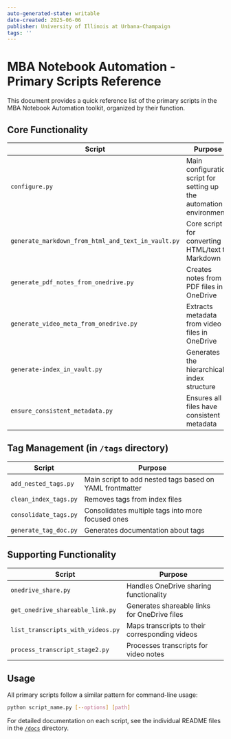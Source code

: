 ```yaml
---
auto-generated-state: writable
date-created: 2025-06-06
publisher: University of Illinois at Urbana-Champaign
tags: ''
---
```


# MBA Notebook Automation - Primary Scripts Reference

This document provides a quick reference list of the primary scripts in the MBA Notebook Automation toolkit, organized by their function.

## Core Functionality

| Script | Purpose | 
|--------|---------|
| `configure.py` | Main configuration script for setting up the automation environment |
| `generate_markdown_from_html_and_text_in_vault.py` | Core script for converting HTML/text to Markdown |
| `generate_pdf_notes_from_onedrive.py` | Creates notes from PDF files in OneDrive |
| `generate_video_meta_from_onedrive.py` | Extracts metadata from video files in OneDrive |
| `generate-index_in_vault.py` | Generates the hierarchical index structure |
| `ensure_consistent_metadata.py` | Ensures all files have consistent metadata |

## Tag Management (in `/tags` directory)

| Script | Purpose |
|--------|---------|
| `add_nested_tags.py` | Main script to add nested tags based on YAML frontmatter |
| `clean_index_tags.py` | Removes tags from index files |
| `consolidate_tags.py` | Consolidates multiple tags into more focused ones |
| `generate_tag_doc.py` | Generates documentation about tags |

## Supporting Functionality

| Script | Purpose |
|--------|---------|
| `onedrive_share.py` | Handles OneDrive sharing functionality |
| `get_onedrive_shareable_link.py` | Generates shareable links for OneDrive files |
| `list_transcripts_with_videos.py` | Maps transcripts to their corresponding videos |
| `process_transcript_stage2.py` | Processes transcripts for video notes |

## Usage

All primary scripts follow a similar pattern for command-line usage:

```bash
python script_name.py [--options] [path]
```

For detailed documentation on each script, see the individual README files in the [`/docs`](../docs/) directory.
